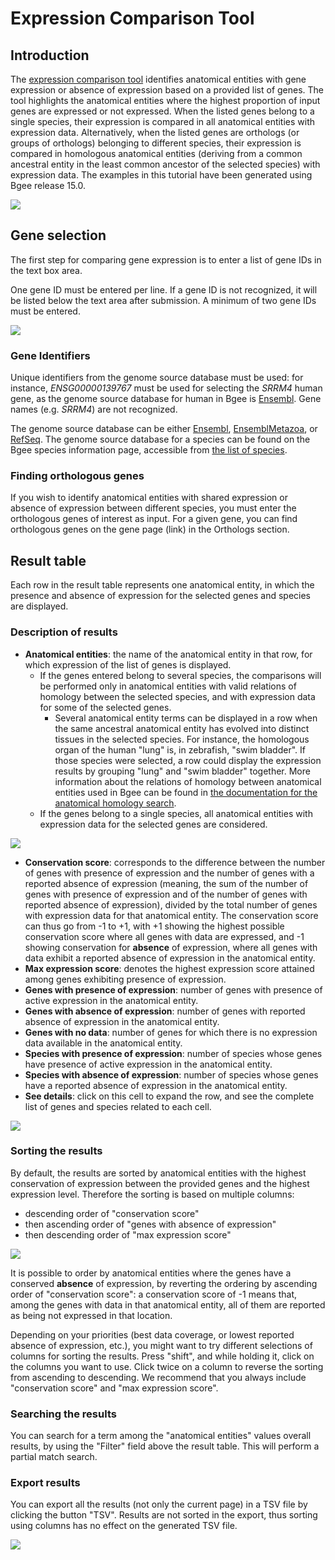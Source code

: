 # Expression Comparison Tool

## Introduction

The [expression comparison tool](analysis/expr-comparison) identifies anatomical entities with gene expression or absence of expression based on a provided list of genes. The tool highlights the anatomical entities where the highest proportion of input genes are expressed or not expressed. When the listed genes belong to a single species, their expression is compared in all anatomical entities with expression data. Alternatively, when the listed genes are orthologs (or groups of orthologs) belonging to different species, their expression is compared in homologous anatomical entities (deriving from a common ancestral entity in the least common ancestor of the selected species) with expression data. The examples in this tutorial have been generated using Bgee release 15.0.

![](../img/doc/expression-comparison/expression-comparison-overview.png#tutoimgborder)

## Gene selection

The first step for comparing gene expression is to enter a list of gene IDs in the text box area. 

One gene ID must be entered per line. If a gene ID is not recognized, it will be listed below the text area after submission.
A minimum of two gene IDs must be entered.

![](../img/doc/expression-comparison/gene-selection.png#tutoimgborder)

### Gene Identifiers
Unique identifiers from the genome source database must be used: for instance, *ENSG00000139767* must be used for selecting the *SRRM4* human gene, as the genome source database for human in Bgee is [Ensembl](https://www.ensembl.org/). Gene names (e.g. *SRRM4*) are not recognized.

The genome source database can be either [Ensembl](https://www.ensembl.org/), [EnsemblMetazoa](https://metazoa.ensembl.org/),
or [RefSeq](https://www.ncbi.nlm.nih.gov/refseq/). The genome source database for a species can be found
on the Bgee species information page, accessible from [the list of species](https://www.bgee.org/search/species).


### Finding orthologous genes
If you wish to identify anatomical entities with shared expression or absence of expression between different species, you must enter the orthologous genes of interest as input.  For a given gene, you can find orthologous genes on the gene page (link) in the Orthologs section.

## Result table

Each row in the result table represents one anatomical entity, in which the presence and absence of expression for the selected genes and species are displayed.

### Description of results

* **Anatomical entities**: the name of the anatomical entity in that row, for which expression of the list of genes is displayed.
  * If the genes entered belong to several species, the comparisons will be performed only in anatomical entities
    with valid relations of homology between the selected species, and with expression data for some of the selected genes.
    * Several anatomical entity terms can be displayed in a row when the same ancestral anatomical entity
    has evolved into distinct tissues in the selected species. For instance, the homologous organ of the human "lung" is, in zebrafish,
    "swim bladder". If those species were selected, a row could display the expression results by grouping "lung" and "swim bladder" together.
    More information about the relations of homology between anatomical entities used in Bgee can be found in
    [the documentation for the anatomical homology search](support/tutorial-anatomical-homology).
  * If the genes belong to a single species, all anatomical entities with expression data for the selected genes are considered.

![](../img/doc/expression-comparison/expr-comp-anat-entities.png#tutoimgborder)

* **Conservation score**: corresponds to the difference between the number of genes with presence of expression and the number of genes with a reported absence of expression (meaning, the sum of the number of genes with presence of expression
  and of the number of genes with reported absence of expression), divided by the total number of genes with expression data for that anatomical entity. The conservation score can thus go from -1 to +1,
  with +1 showing the highest possible conservation score where all genes with data are expressed,
  and -1 showing conservation for **absence** of expression, where all genes with data exhibit a reported absence of expression
  in the anatomical entity.
* **Max expression score**: denotes the highest expression score attained among genes exhibiting presence of expression.
* **Genes with presence of expression**: number of genes with presence of active expression in the anatomical entity.
* **Genes with absence of expression**: number of genes with reported absence of expression in the anatomical entity.
* **Genes with no data**: number of genes for which there is no expression data available in the anatomical entity.
* **Species with presence of expression**: number of species whose genes have presence of active expression in the anatomical entity.
* **Species with absence of expression**: number of species whose genes have a reported absence of expression in the anatomical entity.
* **See details**: click on this cell to expand the row, and see the complete list of genes and species related to each cell.

![](../img/doc/expression-comparison/expr-comp-see-details.png#tutoimgborder)

### Sorting the results

By default, the results are sorted by anatomical entities with the highest conservation of expression
between the provided genes and the highest expression level. Therefore the sorting is based on multiple columns:

* descending order of "conservation score"
* then ascending order of "genes with absence of expression"
* then descending order of "max expression score"

![](../img/doc/expression-comparison/expr-comp-default-sorting.png#tutoimgborder)

It is possible to order by anatomical entities where the genes have a conserved **absence** of expression,
by reverting the ordering by ascending order of "conservation score": a conservation score of -1 means that,
among the genes with data in that anatomical entity, all of them are reported as being not expressed in that location.

Depending on your priorities (best data coverage, or lowest reported absence of expression, etc.), you might want to try
different selections of columns for sorting the results. Press "shift", and while holding it, click on the columns you want to use.
Click twice on a column to reverse the sorting from ascending to descending. We recommend that you always include "conservation score"
and "max expression score".

### Searching the results

You can search for a term among the "anatomical entities" values overall results, by using the "Filter" field
above the result table. This will perform a partial match search.

### Export results

You can export all the results (not only the current page) in a TSV file by clicking the button "TSV".
Results are not sorted in the export, thus sorting using columns has no effect on the generated TSV file.

![](../img/doc/expression-comparison/expr-comp-export.png#tutoimgborder)
